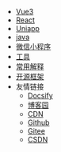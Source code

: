 <!-- _navbar.md -->
* [Vue3](vue3/index.md)
* [React](react/index.md)
* [Uniapp](uniapp/index.md)
* [java](java/index.md)
* [微信小程序](wx/index.md)
* [工具](tools/index.md)
* [常用解释](interpretation/index.md)
* [开源框架](thirdParty/open.md)
* 友情链接
  * [Docsify](https://docsify.js.org/#/)
  * [博客园](https://www.cnblogs.com)
  * [CDN](https://www.jsdelivr.com/)
  * [Github](https://github.com)
  * [Gitee](https://gitee.com)
  * [CSDN](https://blog.csdn.net/)
